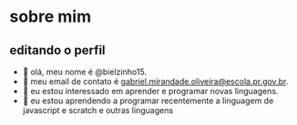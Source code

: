 # sobre mim
## editando o perfil

- 👋 olá, meu nome é @bielzinho15.
- 👀 meu email de contato é gabriel.mirandade.oliveira@escola.pr.gov.br.
- 🌱 eu estou interessado em aprender e programar novas linguagens.
- 💞️ eu estou aprendendo a programar recentemente a linguagem de javascript e scratch e outras linguagens


